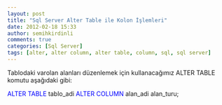```yaml
---
layout: post
title: "Sql Server Alter Table ile Kolon İşlemleri"
date: 2012-02-18 15:33
author: semihkirdinli
comments: true
categories: [Sql Server]
tags: [alter, alter column, alter table, column, sql, sql server]
---
```

Tablodaki varolan alanları düzenlemek için kullanacağımız ALTER TABLE komutu aşağıdaki gibi:



<span style="color:#0000ff;">ALTER TABLE</span> tablo_adi <span style="color:#0000ff;">ALTER COLUMN </span>alan_adi alan_turu;

